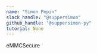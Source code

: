 ```yaml
---
name: "Simon Pepin"
slack_handle: "@suppersimon"
github_handle: "@suppersimon-py"
tutorial: None
---
```


eMMCSecure  

<!-- Describe your board in 2-3 sentences. What are you making? What will it do? -->

<!-- How much is it going to cost? -->

<!-- Tell us a little bit about your design process. What were some challenges? What helped? ***Totally optional*** -->
